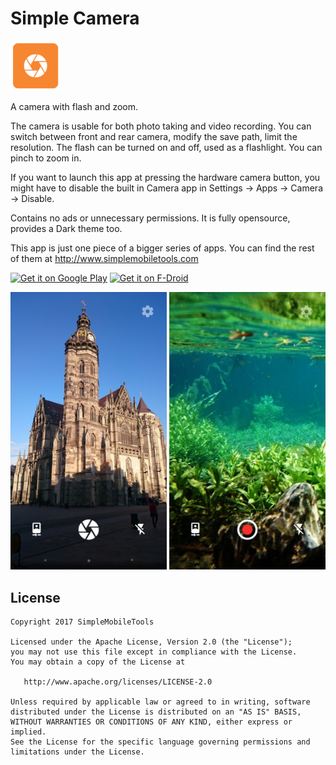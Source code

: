 # Simple Camera
<img alt="Logo" src="app/src/main/res/mipmap-xxxhdpi/ic_launcher.png" width="80">

A camera with flash and zoom.

The camera is usable for both photo taking and video recording. You can switch between front and rear camera, modify the save path, limit the resolution. The flash can be turned on and off, used as a flashlight. You can pinch to zoom in.

If you want to launch this app at pressing the hardware camera button, you might have to disable the built in Camera app in Settings -> Apps -> Camera -> Disable.

Contains no ads or unnecessary permissions. It is fully opensource, provides a Dark theme too.

This app is just one piece of a bigger series of apps. You can find the rest of them at http://www.simplemobiletools.com

<a href='https://play.google.com/store/apps/details?id=com.simplemobiletools.camera'><img src='http://simplemobiletools.github.io/assets/public/google-play.png' alt='Get it on Google Play' height=45/></a>
<a href='https://f-droid.org/app/com.simplemobiletools.camera'><img src='http://simplemobiletools.github.io/assets/public/f-droid.png' alt='Get it on F-Droid' height=45 ></a>

<img alt="App image" src="screenshots/app.jpg" width="250" />
<img alt="App image" src="screenshots/app_2.jpg" width="250" />

License
-------
    Copyright 2017 SimpleMobileTools
    
    Licensed under the Apache License, Version 2.0 (the "License");
    you may not use this file except in compliance with the License.
    You may obtain a copy of the License at
    
       http://www.apache.org/licenses/LICENSE-2.0
    
    Unless required by applicable law or agreed to in writing, software
    distributed under the License is distributed on an "AS IS" BASIS,
    WITHOUT WARRANTIES OR CONDITIONS OF ANY KIND, either express or implied.
    See the License for the specific language governing permissions and
    limitations under the License.
